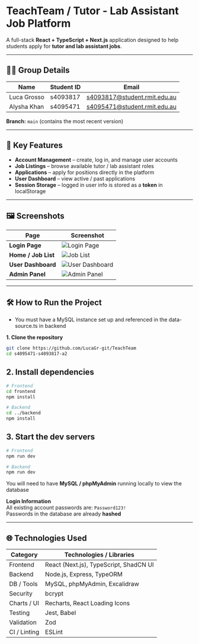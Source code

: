 # TeachTeam / Tutor - Lab Assistant Job Platform

A full-stack **React + TypeScript + Next.js** application designed to help students apply for **tutor and lab assistant jobs**.  


---

## 👨‍💻 Group Details

| Name         | Student ID | Email                                      |
|--------------|------------|--------------------------------------------|
| Luca Grosso  | s4093817   | s4093817@student.rmit.edu.au               |
| Alysha Khan  | s4095471   | s4095471@student.rmit.edu.au               |

**Branch:** `main` (contains the most recent version)

---

## 🚀 Key Features
- **Account Management** – create, log in, and manage user accounts  
- **Job Listings** – browse available tutor / lab assistant roles  
- **Applications** – apply for positions directly in the platform  
- **User Dashboard** – view active / past applications  
- **Session Storage** – logged in user info is stored as a **token** in localStorage  
---

## 🖼️ Screenshots

| Page                  | Screenshot |
|-----------------------|------------|
| **Login Page**        | ![Login Page](./screenshots/login.png) |
| **Home / Job List**   | ![Job List](./screenshots/job-list.png) |
| **User Dashboard**    | ![User Dashboard](./screenshots/dashboard.png) |
| **Admin Panel**       | ![Admin Panel](./screenshots/admin-panel.png) |
---

## 🛠️ How to Run the Project

- You must have a MySQL instance set up and referenced in the data-source.ts in backend

**1. Clone the repository**

```bash
git clone https://github.com/LucaGr-git/TeachTeam
cd s4095471-s4093817-a2
```

## 2. Install dependencies

```bash
# Frontend
cd frontend
npm install

# Backend
cd ../backend
npm install
```

## 3. Start the dev servers

```bash
# Frontend
npm run dev

# Backend
npm run dev
```

You will need to have **MySQL / phpMyAdmin** running locally to view the database

**Login Information**  
All existing account passwords are: `Password123!`  
Passwords in the database are already **hashed**

---

## 🌐 Technologies Used

| Category      | Technologies / Libraries                      |
|---------------|-----------------------------------------------|
| Frontend      | React (Next.js), TypeScript, ShadCN UI        |
| Backend       | Node.js, Express, TypeORM                     |
| DB / Tools    | MySQL, phpMyAdmin, Excalidraw                 |
| Security      | bcrypt                                        |
| Charts / UI   | Recharts, React Loading Icons                 |
| Testing       | Jest, Babel                                   |
| Validation    | Zod                                           |
| CI / Linting  | ESLint                                        |
